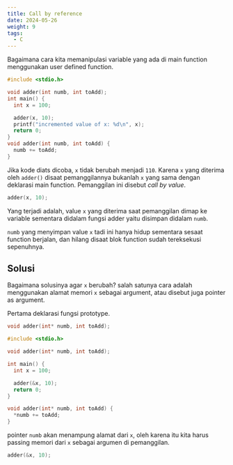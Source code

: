 ```yaml
---
title: Call by reference
date: 2024-05-26
weight: 9
tags:
  - C
---
```


Bagaimana cara kita memanipulasi variable yang ada di main function menggunakan user defined function.

```c
#include <stdio.h>

void adder(int numb, int toAdd);
int main() {
  int x = 100;

  adder(x, 10);
  printf("incremented value of x: %d\n", x);
  return 0;
}
void adder(int numb, int toAdd) {
  numb += toAdd;
}
```

Jika kode diats dicoba, `x` tidak berubah menjadi `110`. Karena `x` yang diterima oleh `adder()` disaat pemanggilannya bukanlah `x` yang sama dengan deklarasi main function. Pemanggilan ini disebut *call by value*.

```c
adder(x, 10);
```

Yang terjadi adalah, value `x` yang diterima saat pemanggilan dimap ke variable sementara didalam fungsi adder yaitu disimpan didalam `numb`.

`numb` yang menyimpan value `x` tadi ini hanya hidup sementara sesaat function berjalan, dan hilang disaat blok function sudah tereksekusi sepenuhnya.

## Solusi

Bagaimana solusinya agar `x` berubah? salah satunya cara adalah menggunakan alamat memori `x` sebagai argument, atau disebut juga pointer as argument.

Pertama deklarasi fungsi prototype.

```c
void adder(int* numb, int toAdd);
```

```c
#include <stdio.h>

void adder(int* numb, int toAdd);

int main() {
  int x = 100;

  adder(&x, 10);
  return 0;
}

void adder(int* numb, int toAdd) {
  *numb += toAdd;
}
```

pointer `numb` akan menampung alamat dari `x`, oleh karena itu kita harus passing memori dari `x` sebagai argumen di pemanggilan.

```c
adder(&x, 10);
```
